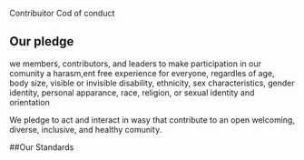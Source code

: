 Contribuitor Cod of conduct

## Our pledge

we members, contributors, and  leaders to make participation in our 
comunity a harasm,ent free experience for everyone, regardles of age, body
size, visible or invisible disability, ethnicity, sex characteristics, gender 
identity, personal apparance, race, religion, or sexual identity
and orientation

We pledge to act and interact in wasy that contribute to an open welcoming,
diverse, inclusive, and healthy comunity.

##Our Standards
